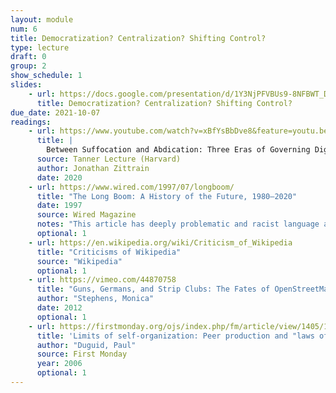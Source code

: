 ```yaml
---
layout: module
num: 6
title: Democratization? Centralization? Shifting Control?
type: lecture
draft: 0
group: 2
show_schedule: 1
slides:
    - url: https://docs.google.com/presentation/d/1Y3NjPFVBUs9-8NFBWT_Da2E7WDa-vm4Twqap7m2xAu8/edit?usp=sharing
      title: Democratization? Centralization? Shifting Control?
due_date: 2021-10-07
readings:
    - url: https://www.youtube.com/watch?v=xBfYsBbDve8&feature=youtu.be
      title: |
        Between Suffocation and Abdication: Three Eras of Governing Digital Platforms (video lecture)
      source: Tanner Lecture (Harvard)
      author: Jonathan Zittrain
      date: 2020
    - url: https://www.wired.com/1997/07/longboom/
      title: "The Long Boom: A History of the Future, 1980–2020"
      date: 1997
      source: Wired Magazine
      notes: "This article has deeply problematic and racist language and ideas. Consider it in terms of its ideological significance (versus its depth of thought), and don’t read it if you’re not feeling it."
      optional: 1
    - url: https://en.wikipedia.org/wiki/Criticism_of_Wikipedia
      title: "Criticisms of Wikipedia"
      source: "Wikipedia"
      optional: 1
    - url: https://vimeo.com/44870758
      title: "Guns, Germans, and Strip Clubs: The Fates of OpenStreetMap"
      author: "Stephens, Monica"
      date: 2012
      optional: 1
    - url: https://firstmonday.org/ojs/index.php/fm/article/view/1405/1323
      title: 'Limits of self-organization: Peer production and "laws of quality"'
      author: "Duguid, Paul"
      source: First Monday
      year: 2006
      optional: 1
---
```



